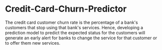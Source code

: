 # Credit-Card-Churn-Predictor
The credit card customer churn rate is the percentage of a bank's customers that stop using that bank's services. Hence, developing a prediction model to predict the expected status for the customers will generate an early alert for banks to change the service for that customer or to offer them new services.
